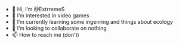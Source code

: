 - 👋 Hi, I’m @ExtrremeS
- 👀 I’m interested in video games
- 🌱 I’m currently learning some ingenring and things about ecology
- 💞️ I’m looking to collaborate on nothing
- 📫 How to reach me (don't)

<!---
ExtrremeS/ExtrremeS is a ✨ special ✨ repository because its `README.md` (this file) appears on your GitHub profile.
You can click the Preview link to take a look at your changes.
--->
